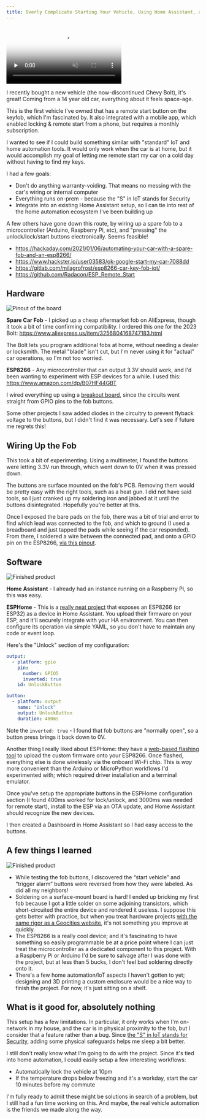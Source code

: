 ```yaml
---
title: Overly Complicate Starting Your Vehicle, Using Home Assistant, an ESP8266, and a Spare Car Fob
---
```


<video controls preload="none" muted="true" poster="/images/car-lock-snap.png">
  <source src='/videos/car-lock-demo.mp4' type="video/mp4" />
</video>

I recently bought a new vehicle (the now-discontinued Chevy Bolt), it's great! Coming from a 14 year old car, everything about it feels space-age.

This is the first vehicle I've owned that has a remote start button on the keyfob, which I'm fascinated by.  It also integrated with a mobile app, which enabled locking & remote start from a phone, but requires a monthly subscription.

I wanted to see if I could build something similar with "standard" IoT and home automation tools. It would only work when the car is at home, but it would accomplish my goal of letting me remote start my car on a cold day without having to find my keys.

I had a few goals:

* Don't do anything warranty-voiding. That means no messing with the car's wiring or internal computer
* Everything runs on-prem - because the "S" in IoT stands for Security
* Integrate into an existing Home Assistant setup, so I can tie into rest of the home automation ecosystem I've been building up

A few others have gone down this route, by wiring up a spare fob to a microcontroller (Arduino, Raspberry Pi, etc), and "pressing" the unlock/lock/start buttons electronically. Seems feasible!

* https://hackaday.com/2021/01/06/automating-your-car-with-a-spare-fob-and-an-esp8266/
* https://www.hackster.io/user03583/ok-google-start-my-car-7088dd
* https://gitlab.com/milagrofrost/esp8266-car-key-fob-iot/
* https://github.com/Radacon/ESP_Remote_Start


## Hardware

![Pinout of the board](../images/car-lock/board-1.jpg)

**Spare Car Fob** - I picked up a cheap aftermarket fob on AliExpress, though it took a bit of time confirming compatibility.
I ordered this one for the 2023 Bolt: https://www.aliexpress.us/item/3256804168747183.html

The Bolt lets you program additional fobs at home, without needing a dealer or locksmith. The metal "blade" isn't cut, but I'm never using it for "actual" car operations, so I'm not too worried.

**ESP8266** - Any microcontroller that can output 3.3V should work, and I'd been wanting to experiment with ESP devices for a while. I used this: https://www.amazon.com/dp/B07HF44GBT

I wired everything up using a [breakout board](https://www.amazon.com/dp/B08D3FF6WY), since the circuits went straight from GPIO pins to the fob buttons.

Some other projects I saw added diodes in the circuitry to prevent flyback voltage to the buttons, but I didn't find it was necessary. Let's see if future me regrets this!

## Wiring Up the Fob

This took a bit of experimenting. Using a multimeter, I found the buttons were letting 3.3V run through, which went down to 0V when it was pressed down.

The buttons are surface mounted on the fob's PCB. Removing them would be pretty easy with the right tools, such as a heat gun. I did not have said tools, so I just cranked up my soldering iron and jabbed at it until the buttons disintegrated. Hopefully you're better at this.

Once I exposed the bare pads on the fob, there was a bit of trial and error to find which lead was connected to the fob, and which to ground (I used a breadboard and just tapped the pads while seeing if the car responded). From there, I soldered a wire between the connected pad, and onto a GPIO pin on the ESP8266, [via this pinout](https://randomnerdtutorials.com/esp8266-pinout-reference-gpios/).

## Software

![Finished product](../images/car-lock/finished-1.jpg)

**Home Assistant** - I already had an instance running on a Raspberry Pi, so this was easy.

**ESPHome** - This is a [really neat project](https://esphome.io/) that exposes an ESP8266 (or ESP32) as a device in Home Assistant. You upload their firmware on your ESP, and it'll securely integrate with your HA environment. You can then configure its operation via simple YAML, so you don't have to maintain any code or event loop.

Here's the "Unlock" section of my configuration:

```yaml
output:
  - platform: gpio
    pin:
      number: GPIO5
      inverted: true
    id: UnlockButton

button:
  - platform: output
    name: "Unlock"
    output: UnlockButton
    duration: 400ms
```

Note the `inverted: true` - I found that fob buttons are "normally open", so a button press brings it back down to 0V.

Another thing I really liked about ESPHome: they have a [web-based flashing tool]( https://esphome.github.io/esp-web-tools/) to upload the custom firmware onto your ESP8266.
Once flashed, everything else is done wirelessly via the onboard Wi-Fi chip.
This is _way_ more convenient than the Arduino or MicroPython workflows I'd experimented with; which required driver installation and a terminal emulator.

Once you've setup the appropriate buttons in the ESPHome configuration section (I found 400ms worked for lock/unlock, and 3000ms was needed for remote start), install to the ESP via an OTA update, and Home Assistant should recognize the new devices.

I then created a Dashboard in Home Assistant so I had easy access to the buttons.

## A few things I learned

![Finished product](../images/car-lock/finished-2.jpg)

* While testing the fob buttons, I discovered the “start vehicle” and “trigger alarm” buttons were reversed from how they were labeled. As did all my neighbors!
* Soldering on a surface-mount board is hard! I ended up bricking my first fob because I got a little solder on some adjoining transistors, which short-circuited the entire device and rendered it useless. I suppose this gets better with practice, but when you treat hardware projects [with the same rigor as a Geocities website](/hardware-is-the-new-geocities/), it's not something you improve at quickly.
* The ESP8266 is a really cool device; and it's fascinating to have something so easily programmable be at a price point where I can just treat the microcontroller as a dedicated component to this project.
With a Raspberry Pi or Arduino I'd be sure to salvage after I was done with the project, but at less than 5 bucks, I don't feel bad soldering directly onto it.
* There's a few home automation/IoT aspects I haven't gotten to yet; designing and 3D printing a custom enclosure would be a nice way to finish the project. For now, it's just sitting on a shelf.

## What is it good for, absolutely nothing

This setup has a few limitations. In particular, it only works when I'm on-network in my house, and the car is in physical proximity to the fob, but I consider that a feature rather than a bug. Since [the "S" in IoT stands for Security](https://www.iot-inc.com/the-s-in-iot-stands-for-security-article/), adding some physical safeguards helps me sleep a bit better.

I still don't really know what I'm going to do with the project. Since it's tied into home automation, I could easily setup a few interesting workflows:

* Automatically lock the vehicle at 10pm
* If the temperature drops below freezing and it's a workday, start the car 10 minutes before my commute

I'm fully ready to admit these might be solutions in search of a problem, but I still had a fun time working on this. And maybe, the real vehicle automation is the friends we made along the way.